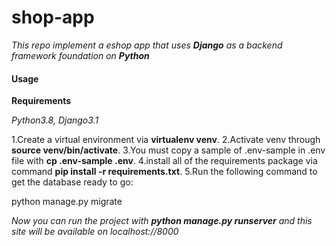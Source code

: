# shop-app

*This repo implement a eshop app that uses **Django** as a backend framework foundation on **Python***


#### Usage

**Requirements**

*Python3.8, Django3.1*

1.Create a virtual environment via **virtualenv venv**.
2.Activate venv through **source venv/bin/activate**.
3.You must copy a sample of .env-sample in .env file with **cp .env-sample .env**.
4.install all of the requirements package via command **pip install -r requirements.txt**.
5.Run the following command to get the database ready to go:

python manage.py migrate

*Now you can run the project with **python manage.py runserver** and this site will be available on localhost://8000*
